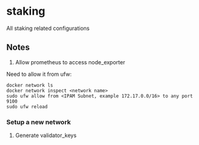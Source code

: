 # staking
All staking related configurations


## Notes

1. Allow prometheus to access node_exporter

Need to allow it from ufw:
```shell
docker network ls
docker network inspect <network name>
sudo ufw allow from <IPAM Subnet, example 172.17.0.0/16> to any port 9100
sudo ufw reload
```

### Setup a new network

1. Generate validator_keys
